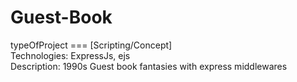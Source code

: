 # Guest-Book
typeOfProject === [Scripting/Concept] <br />
Technologies: ExpressJs, ejs <br />
Description: 1990s Guest book fantasies with express middlewares <br />
